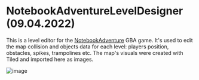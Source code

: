 # NotebookAdventureLevelDesigner (09.04.2022)

This is a level editor for the [NotebookAdventure](https://github.com/NotImplementedLife/NotebookAdventure) GBA game. It's used to edit the map collision and objects data for each level: players position, obstacles, spikes, trampolines etc. The map's visuals were created with Tiled and imported here as images.


![image](https://github.com/NotImplementedLife/Astralbrew/assets/70803115/a00d2fe1-ac69-45c4-a3dd-c535e7ef93ef)